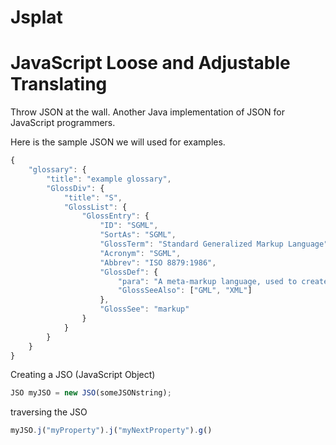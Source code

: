 Jsplat
====

JavaScript Loose and Adjustable Translating
====

Throw JSON at the wall.
Another Java implementation of JSON for JavaScript programmers.

Here is the sample JSON we will used for examples.
```javascript
{
    "glossary": {
        "title": "example glossary",
		"GlossDiv": {
            "title": "S",
			"GlossList": {
                "GlossEntry": {
                    "ID": "SGML",
					"SortAs": "SGML",
					"GlossTerm": "Standard Generalized Markup Language",
					"Acronym": "SGML",
					"Abbrev": "ISO 8879:1986",
					"GlossDef": {
                        "para": "A meta-markup language, used to create markup languages such as DocBook.",
						"GlossSeeAlso": ["GML", "XML"]
                    },
					"GlossSee": "markup"
                }
            }
        }
    }
}
```

Creating a JSO (JavaScript Object)
```javascript
JSO myJSO = new JSO(someJSONstring);
```

traversing the JSO
```javascript
myJSO.j("myProperty").j("myNextProperty").g()
```



